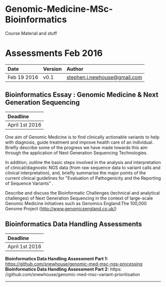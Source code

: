 # Genomic-Medicine-MSc-Bioinformatics
Course Material and stuff

# Assessments Feb 2016

| Date |  Version | Author |
|:------|:----------|:----------|  
| Feb 19 2016 | v0.1 |<stephen.j.newhouse@gmail.com>|

## Bioinformatics Essay : Genomic Medicine & Next Generation Sequencing 

| Deadline |
|:------|
| April 1st 2016 | 


One aim of Genomic Medicine is to find clinically actionable variants to help with diagnosis, guide treatment and improve health care of an individual. Briefly describe some of the progress we have made towards this aim through the application of Next Generation Sequencing Technologies.

In addition, outline the basic steps involved in the analysis and interpretation of clinical/diagnostic NGS data (from raw sequence data to variant calls and clinical interpretation), and, briefly summarise the major points of the current clinical guidelines for "Evaluation of Pathogenicity and the Reporting of Sequence Variants" .

Describe and discuss the Bioinformatic Challenges (technical and analytical challenges) of Next Generation Sequencing in the context of large-scale Genomic Medicine initiatives such as Genomics England:The 100,000 Genome Project (http://www.genomicsengland.co.uk/)

## Bioinformatics Data Handling Assessments

| Deadline |
|:------|
| April 1st 2016 | 

**Bioinformatics Data Handling Assessment Part 1:** https://github.com/snewhouse/genomic-med-msc-ngs-processing  
**Bioinformatics Data Handling Assessment Part 2:** https: //github.com/snewhouse/genomic-med-msc-variant-prioritisation  


**************



